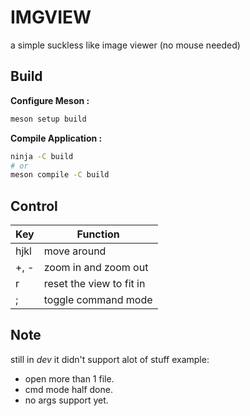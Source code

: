 # IMGVIEW
a simple suckless like image viewer (no mouse needed)

## Build

__Configure Meson :__

```sh
meson setup build
```

__Compile Application :__

```sh
ninja -C build
# or
meson compile -C build
```

## Control

| Key  | Function                 |
|------|--------------------------|
| hjkl | move around              |
| +, - | zoom in and zoom out     |
| r    | reset the view to fit in |
| ;    | toggle command mode      |

## Note
still in _dev_ it didn't support alot of stuff example:

- open more than 1 file.
- cmd mode half done.
- no args support yet.
